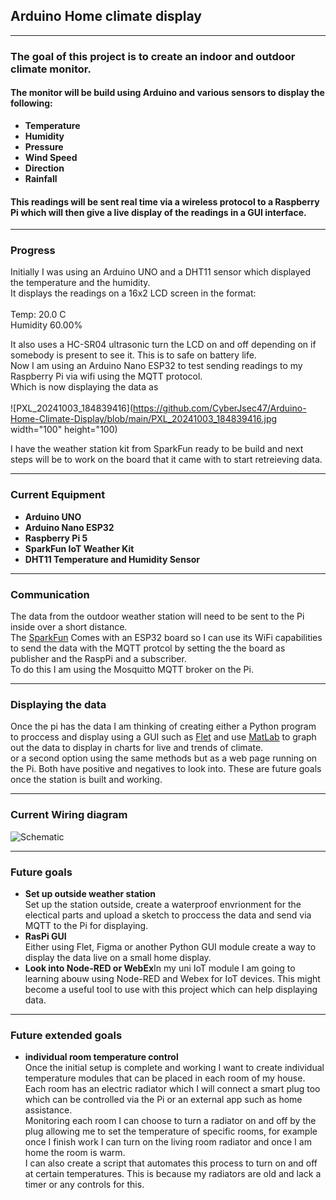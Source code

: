 ## Arduino Home climate display

---

### The goal of this project is to create an indoor and outdoor climate monitor.
#### The monitor will be build using Arduino and various sensors to display the following:

- **Temperature**
- **Humidity** 
- **Pressure** 
- **Wind Speed**
- **Direction**
- **Rainfall**


#### This readings will be sent real time via a wireless protocol to a Raspberry Pi which will then give a live display of the readings in a GUI interface. 

---

### Progress

Initially I was using an Arduino UNO and a DHT11 sensor which displayed the temperature and the humidity.<br>
It displays the readings on a 16x2 LCD screen in the format:<br><br>Temp: 20.0 C<br>Humidity 60.00%<br>


It also uses a HC-SR04 ultrasonic turn the LCD on and off depending on if somebody is present to see it. This is to safe on battery life.<br>
Now I am using an Arduino Nano ESP32 to test sending readings to my Raspberry Pi via wifi using the MQTT protocol.<br>Which is now displaying the data as <br><br>
![PXL_20241003_184839416](https://github.com/CyberJsec47/Arduino-Home-Climate-Display/blob/main/PXL_20241003_184839416.jpg width="100" height="100)<br>

I have the weather station kit from SparkFun ready to be build and next steps will be to work on the board that it came with to start retreieving data.<br>


--- 

### Current Equipment 

- **Arduino UNO**
- **Arduino Nano ESP32**
- **Raspberry Pi 5**
- **SparkFun IoT Weather Kit**
- **DHT11 Temperature and Humidity Sensor**
---

### Communication

The data from the outdoor weather station will need to be sent to the Pi inside over a short distance.<br> The [SparkFun](https://thepihut.com/products/sparkfun-arduino-iot-weather-station) Comes with an ESP32 board so I can use its WiFi capabilities to send the data with the MQTT protcol by setting the the board as publisher and the RaspPi and a subscriber.<br> To do this I am using the Mosquitto MQTT broker on the Pi. 

---

### Displaying the data 

Once the pi has the data I am thinking of creating either a Python program to proccess and display using a GUI such as [Flet](https://flet.dev/) and use [MatLab](https://uk.mathworks.com/products/matlab.html) to graph out the data to display in charts for live and trends of climate.<br> or a second option using the same methods but as a web page running on the Pi. Both have positive and negatives to look into. These are future goals once the station is built and working.


--- 


### Current Wiring diagram 

![Schematic](https://github.com/CyberJsec47/Arduino-Home-Climate-Display/blob/main/Schematic.png)


--- 
### Future goals

- **Set up outside weather station**<br>Set up the station outside, create a waterproof envrionment for the electical parts and upload a sketch to proccess the data and send via MQTT to the Pi for displaying.
- **RasPi GUI**<br>Either using Flet, Figma or another Python GUI module create a way to display the data live on a small home display.
- **Look into Node-RED or WebEx**In my uni IoT module I am going to learning abouw using Node-RED and Webex for IoT devices. This might become a useful tool to use with this project which can help displaying data.
---
### Future extended goals

- **individual room temperature control**<br> Once the initial setup is complete and working I want to create individual temperature modules that can be placed in each room of my house.<br> Each room has an electric radiator which I will connect a smart plug too which can be controlled via the Pi or an external app such as home assistance.<br> Monitoring each room I can choose to turn a radiator on and off by the plug allowing me to set the temperature of specific rooms, for example once I finish work I can turn on the living room radiator and once I am home the room is warm.<br> I can also create a script that automates this process to turn on and off at certain temperatures. This is because my radiators are old and lack a timer or any controls for this.
